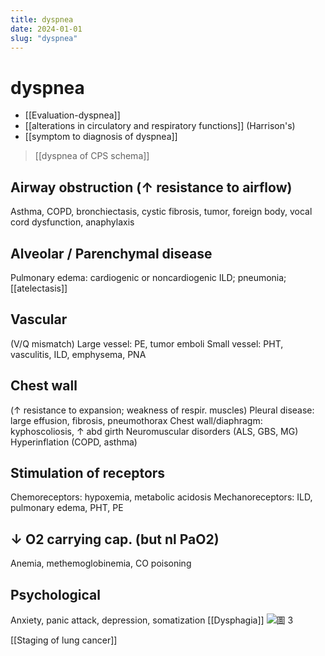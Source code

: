 ```yaml
---
title: dyspnea
date: 2024-01-01
slug: "dyspnea"
---
```


# dyspnea

- [[Evaluation-dyspnea]]
- [[alterations in circulatory and respiratory functions]] (Harrison's)
- [[symptom to diagnosis of dyspnea]]

> [[dyspnea of CPS schema]]

## Airway obstruction (↑ resistance to airflow)

Asthma, COPD, bronchiectasis, cystic fibrosis, tumor, foreign body, vocal cord dysfunction, anaphylaxis

## Alveolar / Parenchymal disease

Pulmonary edema: cardiogenic or noncardiogenic
ILD; pneumonia; [[atelectasis]]

## Vascular

(V/Q mismatch)
Large vessel: PE, tumor emboli
Small vessel: PHT, vasculitis, ILD, emphysema, PNA

## Chest wall

(↑ resistance to expansion; weakness of respir. muscles)
Pleural disease: large effusion, fibrosis, pneumothorax
Chest wall/diaphragm: kyphoscoliosis, ↑ abd girth
Neuromuscular disorders (ALS, GBS, MG)
Hyperinflation (COPD, asthma)

## Stimulation of receptors

Chemoreceptors: hypoxemia, metabolic acidosis
Mechanoreceptors: ILD, pulmonary edema, PHT, PE

## ↓ O2 carrying cap. (but nl PaO2)

Anemia, methemoglobinemia, CO poisoning

## Psychological

Anxiety, panic attack, depression, somatization
[[Dysphagia]]
![圖 3](https://i.imgur.com/F8hbF6e.png)

[[Staging of lung cancer]]
